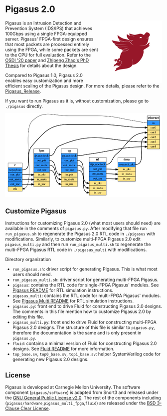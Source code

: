 # Pigasus 2.0
<img align="right" width="200" src="./pigasus_logo.png">

Pigasus is an Intrusion Detection and Prevention System (IDS/IPS) that achieves 100Gbps using a single FPGA-equipped server. Pigasus' FPGA-first design ensures that most packets are processed entirely using the FPGA, while some packets are sent to the CPU for full evaluation. Refer to the [OSDI '20 paper](https://www.usenix.org/conference/osdi20/presentation/zhao-zhipeng) and [Zhipeng Zhao's PhD Thesis](http://users.ece.cmu.edu/~jhoe/distribution/2021/zhao.pdf) for details about the design.

Compared to Pigasus 1.0, Pigasus 2.0 enables easy customization and more efficient scaling of the Pigasus design. For more details, please refer to the [Pigasus_Release](pigasus_release.md).

If you want to run Pigasus as it is, without customization, please go to `./pigasus` directly. 

<img src="./services.gv.png">

## Customize Pigasus
Instructions for customizing Pigasus 2.0 (what most users should need) are available in the comments of `pigasus.py`. After modifying that file run `run_pigasus.sh` to regenerate the Pigasus 2.0 RTL code in `./pigasus` with modifications. Similarly, to customize multi-FPGA Pigasus 2.0 edit `pigasus_multi.py` and then run `run_pigasus_multi.sh` to regenerate the multi-FPGA Pigasus RTL code in `./pigasus_multi` with modifications.

Directory organization
* `run_pigasus.sh`: driver script for generating Pigasus. This is what most users should need.
* `run_pigasus_multi.sh`: driver script for generating multi-FPGA Pigasus.
* `pigasus`: contains the RTL code for single-FPGA Pigasus' modules. See [Pigasus README](pigasus/README.md) for RTL simulation instructions.
* `pigasus_multi`: contains the RTL code for multi-FPGA Pigasus' modules. See [Pigasus Multi README](pigasus_multi/README.md) for RTL simulation instructions.
* `pigasus.py`: front end to drive Fluid for constructing Pigasus 2.0 designs. The comments in this file mention how to customize Pigasus 2.0 by editing this file.
* `pigasus_multi.py`: front end to drive Fluid for constructing multi-FPGA Pigasus 2.0 designs. The structure of this file is similar to `pigasus.py`, therefore the documentation is the same and is only present in `pigasus.py`.
* `fluid`: contains a minimal version of Fluid for constructing Pigasus 2.0 designs. See [Fluid README](fluid/README.md) for more information.
* `top_base.sv`, `top0_base.sv`, `top1_base.sv`: helper SystemVerilog code for generating new Pigasus 2.0 designs.

## License

Pigasus is developed at Carnegie Mellon University. The software component (`pigasus/software`) is adapted from Snort3 and released under the [GNU General Public License v2.0](pigasus/software/LICENSE). The rest of the components including (`pigasus/hardware`,`pigasus_multi_fpga`,`fluid`) are released under the [BSD 3-Clause Clear License](pigasus/hardware/LICENSE). 
